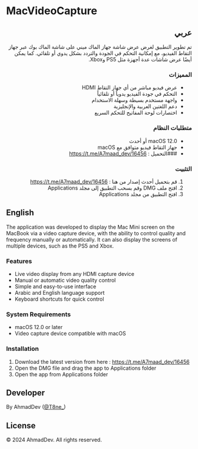 # MacVideoCapture

<div dir="rtl">

## عربي
تم تطوير التطبيق لغرض عرض شاشة جهاز الماك ميني على شاشة الماك بوك عبر جهاز التقاط الفيديو، مع إمكانية التحكم في الجودة والتردد بشكل يدوي أو تلقائي.
كما يمكن أيضًا عرض شاشات عدة أجهزة مثل PS5 وXbox.

### المميزات
- عرض فيديو مباشر من أي جهاز التقاط HDMI
- التحكم في جودة الفيديو يدوياً أو تلقائياً
- واجهة مستخدم بسيطة وسهلة الاستخدام
- دعم اللغتين العربية والإنجليزية
- اختصارات لوحة المفاتيح للتحكم السريع

### متطلبات النظام
- macOS 12.0 أو أحدث
- جهاز التقاط فيديو متوافق مع macOS
- 
  ###التحميل :
  https://t.me/A7maad_dev/16456


### التثبيت
1. قم بتحميل أحدث إصدار من هنا : https://t.me/A7maad_dev/16456
2. افتح ملف DMG وقم بسحب التطبيق إلى مجلد Applications
3. افتح التطبيق من مجلد Applications

</div>

## English

The application was developed to display the Mac Mini screen on the MacBook via a video capture device, with the ability to control quality and frequency manually or automatically.
It can also display the screens of multiple devices, such as the PS5 and Xbox.

### Features
- Live video display from any HDMI capture device
- Manual or automatic video quality control
- Simple and easy-to-use interface
- Arabic and English language support
- Keyboard shortcuts for quick control

### System Requirements
- macOS 12.0 or later
- Video capture device compatible with macOS

### Installation
1. Download the latest version from here : https://t.me/A7maad_dev/16456
2. Open the DMG file and drag the app to Applications folder
3. Open the app from Applications folder

## Developer
By AhmadDev ([@T8ne_](https://twitter.com/T8ne_))

## License
© 2024 AhmadDev. All rights reserved.
